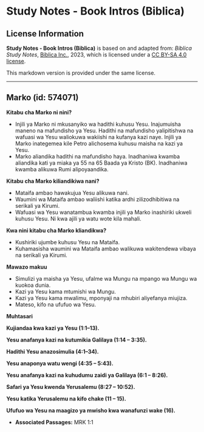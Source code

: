 # Study Notes - Book Intros (Biblica)

## License Information

**Study Notes - Book Intros (Biblica)** is based on and adapted from: _Biblica Study Notes_, [Biblica Inc.](https://www.biblica.com/), 2023, which is licensed under a [CC BY-SA 4.0 license](https://creativecommons.org/licenses/by-sa/4.0/legalcode.en).

This markdown version is provided under the same license.



--------------------------------

## Marko (id: 574071)

**Kitabu cha Marko ni nini?**

* Injili ya Marko ni mkusanyiko wa hadithi kuhusu Yesu. Inajumuisha maneno na mafundisho ya Yesu. Hadithi na mafundisho yalipitishwa na wafuasi wa Yesu waliokuwa wakiishi na kufanya kazi naye. Injili ya Marko inategemea kile Petro alichosema kuhusu maisha na kazi ya Yesu.
* Marko aliandika hadithi na mafundisho haya. Inadhaniwa kwamba aliandika kati ya miaka ya 55 na 65 Baada ya Kristo (BK). Inadhaniwa kwamba alikuwa Rumi alipoyaandika.

**Kitabu cha Marko kiliandikiwa nani?**

* Mataifa ambao hawakujua Yesu alikuwa nani.
* Waumini wa Mataifa ambao waliishi katika ardhi zilizodhibitiwa na serikali ya Kirumi.
* Wafuasi wa Yesu wanatambua kwamba injili ya Marko inashiriki ukweli kuhusu Yesu. Ni kwa ajili ya watu wote kila mahali.

**Kwa nini kitabu cha Marko kliandikwa?**

* Kushiriki ujumbe kuhusu Yesu na Mataifa.
* Kuhamasisha waumini wa Mataifa ambao walikuwa wakitendewa vibaya na serikali ya Kirumi.

**Mawazo makuu**

* Simulizi ya maisha ya Yesu, ufalme wa Mungu na mpango wa Mungu wa kuokoa dunia.
* Kazi ya Yesu kama mtumishi wa Mungu.
* Kazi ya Yesu kama mwalimu, mponyaji na mhubiri aliyefanya miujiza.
* Mateso, kifo na ufufuo wa Yesu.

**Muhtasari**

**Kujiandaa kwa kazi ya Yesu (1:1–13\).**

**Yesu anafanya kazi na kutumikia Galilaya (1:14 – 3:35\).**

**Hadithi Yesu anazosimulia (4:1–34\).**

**Yesu anaponya watu wengi (4:35 – 5:43\).**

**Yesu anafanya kazi na kuhudumu zaidi ya Galilaya (6:1 – 8:26\).**

**Safari ya Yesu kwenda Yerusalemu (8:27 – 10:52\).**

**Yesu katika Yerusalemu na kifo chake (11 – 15\).**

**Ufufuo wa Yesu na maagizo ya mwisho kwa wanafunzi wake (16\).**

* **Associated Passages:** MRK 1:1

